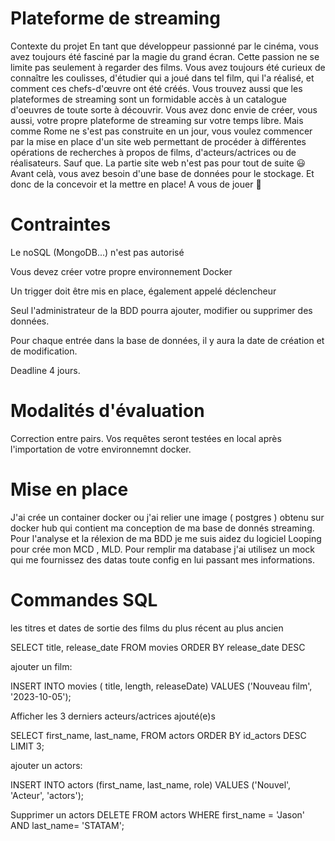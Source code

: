 # Plateforme de streaming

Contexte du projet
En tant que développeur passionné par le cinéma, vous avez toujours été fasciné par la magie du grand écran. Cette passion ne se limite pas seulement à regarder des films. Vous avez toujours été curieux de connaître les coulisses, d'étudier qui a joué dans tel film, qui l'a réalisé, et comment ces chefs-d'œuvre ont été créés. Vous trouvez aussi que les plateformes de streaming sont un formidable accès à un catalogue d'oeuvres de toute sorte à découvrir. Vous avez donc envie de créer, vous aussi, votre propre plateforme de streaming sur votre temps libre. Mais comme Rome ne s'est pas construite en un jour, vous voulez commencer par la mise en place d'un site web permettant de procéder à différentes opérations de recherches à propos de films, d'acteurs/actrices ou de réalisateurs. Sauf que. La partie site web n'est pas pour tout de suite 😃 Avant celà, vous avez besoin d'une base de données pour le stockage. Et donc de la concevoir et la mettre en place! A vous de jouer 🙂​

# Contraintes
Le noSQL (MongoDB...) n'est pas autorisé

Vous devez créer votre propre environnement Docker

Un trigger doit être mis en place, également appelé déclencheur

Seul l'administrateur de la BDD pourra ajouter, modifier ou supprimer des données.

Pour chaque entrée dans la base de données, il y aura la date de création et de modification.

Deadline
4 jours.

# Modalités d'évaluation
Correction entre pairs.
Vos requêtes seront testées en local après l'importation de votre environnemnt docker.

# Mise en place 

J'ai crée un container docker ou j'ai relier une image ( postgres ) obtenu sur docker hub  qui contient ma conception de ma base de donnés streaming. Pour l'analyse et la rélexion de ma BDD je me suis aidez du logiciel Looping pour crée mon MCD , MLD. Pour remplir ma database j'ai utilisez un mock qui me fournissez des datas toute config en lui passant mes informations.

# Commandes SQL

les titres et dates de sortie des films du plus récent au plus ancien

SELECT title, release_date
FROM movies
ORDER BY release_date DESC

ajouter un film:

INSERT INTO movies ( title, length, releaseDate) VALUES ('Nouveau film', '2023-10-05');


Afficher les 3 derniers acteurs/actrices ajouté(e)s

SELECT first_name, last_name,
FROM actors
ORDER BY id_actors DESC
LIMIT 3;

ajouter un actors:

INSERT INTO actors (first_name, last_name, role) VALUES ('Nouvel', 'Acteur', 'actors');

Supprimer un actors 
DELETE FROM actors
WHERE first_name = 'Jason' AND  last_name= 'STATAM';


